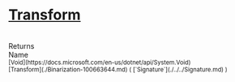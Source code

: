 # [Transform](./Binarization-100663644.md)


<br>
Returns<img width=500/>Name
<br>
<sub>[Void](https://docs.microsoft.com/en-us/dotnet/api/System.Void)</sub><img width=500/><sub>[Transform](./Binarization-100663644.md) ( [`Signature`](./../../Signature.md) )</sub><br>


